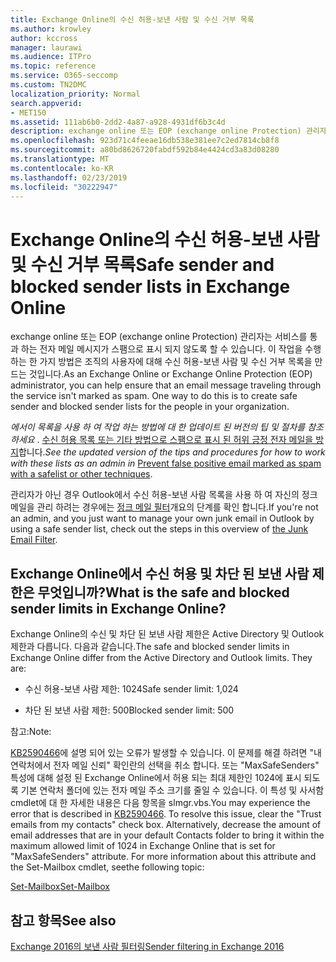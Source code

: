 ```yaml
---
title: Exchange Online의 수신 허용-보낸 사람 및 수신 거부 목록
ms.author: krowley
author: kccross
manager: laurawi
ms.audience: ITPro
ms.topic: reference
ms.service: O365-seccomp
ms.custom: TN2DMC
localization_priority: Normal
search.appverid:
- MET150
ms.assetid: 111ab6b0-2dd2-4a87-a928-4931df6b3c4d
description: exchange online 또는 EOP (exchange online Protection) 관리자는 서비스를 통과 하는 전자 메일 메시지가 스팸으로 표시 되지 않도록 할 수 있습니다. 이 작업을 수행 하는 한 가지 방법은 조직의 사용자에 대해 수신 허용-보낸 사람 및 수신 거부 목록을 만드는 것입니다.
ms.openlocfilehash: 923d71c4feeae16db538e381ee7c2ed7814cb8f8
ms.sourcegitcommit: a80bd8626720fabdf592b84e4424cd3a83d08280
ms.translationtype: MT
ms.contentlocale: ko-KR
ms.lasthandoff: 02/23/2019
ms.locfileid: "30222947"
---
```

# <a name="safe-sender-and-blocked-sender-lists-in-exchange-online"></a><span data-ttu-id="ccee6-104">Exchange Online의 수신 허용-보낸 사람 및 수신 거부 목록</span><span class="sxs-lookup"><span data-stu-id="ccee6-104">Safe sender and blocked sender lists in Exchange Online</span></span>

<span data-ttu-id="ccee6-p102">exchange online 또는 EOP (exchange online Protection) 관리자는 서비스를 통과 하는 전자 메일 메시지가 스팸으로 표시 되지 않도록 할 수 있습니다. 이 작업을 수행 하는 한 가지 방법은 조직의 사용자에 대해 수신 허용-보낸 사람 및 수신 거부 목록을 만드는 것입니다.</span><span class="sxs-lookup"><span data-stu-id="ccee6-p102">As an Exchange Online or Exchange Online Protection (EOP) administrator, you can help ensure that an email message traveling through the service isn't marked as spam. One way to do this is to create safe sender and blocked sender lists for the people in your organization.</span></span> 
  
 <span data-ttu-id="ccee6-107">*에서이 목록을 사용 하 여 작업 하는 방법에 대 한 업데이트 된 버전의 팁 및 절차를 참조 하세요* . [수신 허용 목록 또는 기타 방법으로 스팸으로 표시 된 허위 긍정 전자 메일을 방지](https://go.microsoft.com/fwlink/p/?LinkID=534224)합니다.</span><span class="sxs-lookup"><span data-stu-id="ccee6-107">*See the updated version of the tips and procedures for how to work with these lists as an admin in* [Prevent false positive email marked as spam with a safelist or other techniques](https://go.microsoft.com/fwlink/p/?LinkID=534224).</span></span> 
  
<span data-ttu-id="ccee6-108">관리자가 아닌 경우 Outlook에서 수신 허용-보낸 사람 목록을 사용 하 여 자신의 정크 메일을 관리 하려는 경우에는 [정크 메일 필터](https://go.microsoft.com/fwlink/?LinkId=817222)개요의 단계를 확인 합니다.</span><span class="sxs-lookup"><span data-stu-id="ccee6-108">If you're not an admin, and you just want to manage your own junk email in Outlook by using a safe sender list, check out the steps in this overview of [the Junk Email Filter](https://go.microsoft.com/fwlink/?LinkId=817222).</span></span> 
  
## <a name="what-is-the-safe-and-blocked-sender-limits-in-exchange-online"></a><span data-ttu-id="ccee6-109">Exchange Online에서 수신 허용 및 차단 된 보낸 사람 제한은 무엇입니까?</span><span class="sxs-lookup"><span data-stu-id="ccee6-109">What is the safe and blocked sender limits in Exchange Online?</span></span>

<span data-ttu-id="ccee6-p103">Exchange Online의 수신 및 차단 된 보낸 사람 제한은 Active Directory 및 Outlook 제한과 다릅니다. 다음과 같습니다.</span><span class="sxs-lookup"><span data-stu-id="ccee6-p103">The safe and blocked sender limits in Exchange Online differ from the Active Directory and Outlook limits. They are:</span></span>
  
- <span data-ttu-id="ccee6-112">수신 허용-보낸 사람 제한: 1024</span><span class="sxs-lookup"><span data-stu-id="ccee6-112">Safe sender limit: 1,024</span></span>
    
- <span data-ttu-id="ccee6-113">차단 된 보낸 사람 제한: 500</span><span class="sxs-lookup"><span data-stu-id="ccee6-113">Blocked sender limit: 500</span></span>
    
<span data-ttu-id="ccee6-114">참고:</span><span class="sxs-lookup"><span data-stu-id="ccee6-114">Note:</span></span>
  
<span data-ttu-id="ccee6-p104">[KB2590466](https://support.microsoft.com/help/2590466/you-receive-the-error-junk-e-mail-validation-error-in-outlook-web-app)에 설명 되어 있는 오류가 발생할 수 있습니다. 이 문제를 해결 하려면 "내 연락처에서 전자 메일 신뢰" 확인란의 선택을 취소 합니다. 또는 "MaxSafeSenders" 특성에 대해 설정 된 Exchange Online에서 허용 되는 최대 제한인 1024에 표시 되도록 기본 연락처 폴더에 있는 전자 메일 주소 크기를 줄일 수 있습니다. 이 특성 및 사서함 cmdlet에 대 한 자세한 내용은 다음 항목을 slmgr.vbs.</span><span class="sxs-lookup"><span data-stu-id="ccee6-p104">You may experience the error that is described in [KB2590466](https://support.microsoft.com/help/2590466/you-receive-the-error-junk-e-mail-validation-error-in-outlook-web-app). To resolve this issue, clear the "Trust emails from my contacts" check box. Alternatively, decrease the amount of email addresses that are in your default Contacts folder to bring it within the maximum allowed limit of 1024 in Exchange Online that is set for "MaxSafeSenders" attribute. For more information about this attribute and the Set-Mailbox cmdlet, seethe following topic:</span></span>
  
[<span data-ttu-id="ccee6-119">Set-Mailbox</span><span class="sxs-lookup"><span data-stu-id="ccee6-119">Set-Mailbox</span></span>](https://docs.microsoft.com/powershell/module/exchange/mailboxes/Set-Mailbox)
  
## <a name="see-also"></a><span data-ttu-id="ccee6-120">참고 항목</span><span class="sxs-lookup"><span data-stu-id="ccee6-120">See also</span></span>

[<span data-ttu-id="ccee6-121">Exchange 2016의 보낸 사람 필터링</span><span class="sxs-lookup"><span data-stu-id="ccee6-121">Sender filtering in Exchange 2016</span></span>](http://technet.microsoft.com/library/b833f864-ff10-46a0-a653-28fb9ba30896.aspx)


